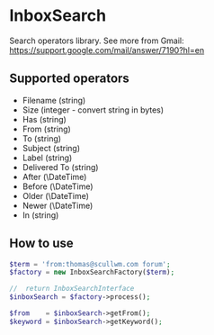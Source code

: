 InboxSearch
===========
Search operators library.
See more from Gmail: https://support.google.com/mail/answer/7190?hl=en

Supported operators
-------------------
 - Filename (string)
 - Size (integer - convert string in bytes)
 - Has (string)
 - From (string)
 - To (string)
 - Subject (string)
 - Label (string)
 - Delivered To (string)
 - After (\DateTime)
 - Before (\DateTime)
 - Older (\DateTime)
 - Newer (\DateTime)
 - In (string)


How to use
----------

```php
$term = 'from:thomas@scullwm.com forum';
$factory = new InboxSearchFactory($term);

//  return InboxSearchInterface
$inboxSearch = $factory->process();

$from    = $inboxSearch->getFrom();
$keyword = $inboxSearch->getKeyword();
```